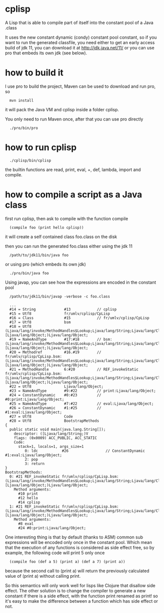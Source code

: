 # cplisp
A Lisp that is able to compile part of itself into the constant pool of a Java .class

It uses the new constant dynamic (condy) constant pool constant,
so if you want to run the generated classfile, you need either to get an early access build of jdk 11,
you can download it at http://jdk.java.net/11/ or you can use pro that embeds its own jdk (see below). 

# how to build it
I use pro to build the project, Maven can be used to download and run pro, so
```
  mvn install
```
it will pack the Java VM and cplisp inside a folder cplisp.

You only need to run Maven once, after that you can use pro directly
```
  ./pro/bin/pro
```

# how to run cplisp
```
  ./cplisp/bin/cplisp
```

the builtin functions are read, print, eval, +, def, lambda, import and compile.

# how to compile a script as a Java class
first run cplisp, then ask to compile with the function compile
```
  (compile foo (print hello cplisp))
```
it will create a self contained class foo.class on the disk

then you can run the generated foo.class either using the jdk 11
```
  /path/to/jdk11/bin/java foo
```
or using pro (which embeds its own jdk)
```
  ./pro/bin/java foo
```

Using javap, you can see how the expressions are encoded in the constant pool
```
  /path/to/jdk11/bin/javap -verbose -c foo.class
```

```
  ...
  #14 = String             #13            // cplisp
  #15 = Utf8               fr/umlv/cplisp/CpLisp
  #16 = Class              #15            // fr/umlv/cplisp/CpLisp
  #17 = Utf8               bsm
  #18 = Utf8               (Ljava/lang/invoke/MethodHandles$Lookup;Ljava/lang/String;Ljava/lang/Class;Ljava/lang/Object;[Ljava/lang/Object;)Ljava/lang/Object;
  #19 = NameAndType        #17:#18        // bsm:(Ljava/lang/invoke/MethodHandles$Lookup;Ljava/lang/String;Ljava/lang/Class;Ljava/lang/Object;[Ljava/lang/Object;)Ljava/lang/Object;
  #20 = Methodref          #16.#19        // fr/umlv/cplisp/CpLisp.bsm:(Ljava/lang/invoke/MethodHandles$Lookup;Ljava/lang/String;Ljava/lang/Class;Ljava/lang/Object;[Ljava/lang/Object;)Ljava/lang/Object;
  #21 = MethodHandle       6:#20          // REF_invokeStatic fr/umlv/cplisp/CpLisp.bsm:(Ljava/lang/invoke/MethodHandles$Lookup;Ljava/lang/String;Ljava/lang/Class;Ljava/lang/Object;[Ljava/lang/Object;)Ljava/lang/Object;
  #22 = Utf8               Ljava/lang/Object;
  #23 = NameAndType        #9:#22         // print:Ljava/lang/Object;
  #24 = ConstantDynamic    #0:#23         // #0:print:Ljava/lang/Object;
  #25 = NameAndType        #7:#22         // eval:Ljava/lang/Object;
  #26 = ConstantDynamic    #1:#25         // #1:eval:Ljava/lang/Object;
  #27 = Utf8               Code
  #28 = Utf8               BootstrapMethods
{
  public static void main(java.lang.String[]);
    descriptor: ([Ljava/lang/String;)V
    flags: (0x0009) ACC_PUBLIC, ACC_STATIC
    Code:
      stack=1, locals=1, args_size=1
         0: ldc           #26                 // ConstantDynamic #1:eval:Ljava/lang/Object;
         2: pop
         3: return
}
BootstrapMethods:
  0: #21 REF_invokeStatic fr/umlv/cplisp/CpLisp.bsm:(Ljava/lang/invoke/MethodHandles$Lookup;Ljava/lang/String;Ljava/lang/Class;Ljava/lang/Object;[Ljava/lang/Object;)Ljava/lang/Object;
    Method arguments:
      #10 print
      #12 hello
      #14 cplisp
  1: #21 REF_invokeStatic fr/umlv/cplisp/CpLisp.bsm:(Ljava/lang/invoke/MethodHandles$Lookup;Ljava/lang/String;Ljava/lang/Class;Ljava/lang/Object;[Ljava/lang/Object;)Ljava/lang/Object;
    Method arguments:
      #8 eval
      #24 #0:print:Ljava/lang/Object;
```

One interesting thing is that by default (thanks to ASM) common sub expressions will be encoded only once in the constant pool.
Which mean that the execution of any functions is considered as side effect free, so by example, the following code will print 5 only once 
```
  (compile foo (def a 5) (print a) (def a 7) (print a))
```
because the second call to (print a) will return the previously calculated value of (print a) without calling print.

So this semantics will only work well for lisps like Clojure that disallow side effect.
The other solution is to change the compiler to generate a new constant if there is a side effect,
with the function print renamed as print! so it's easy to make the difference between a function which has side effect or not.
